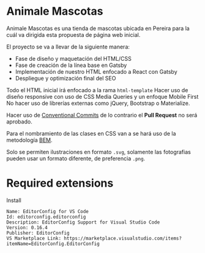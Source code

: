 # Animale Mascotas
Animale Mascotas es una tienda de mascotas ubicada en Pereira para la cuál va dirigida esta propuesta de página web inicial.

El proyecto se va a llevar de la siguiente manera:

- Fase de diseño y maquetación del HTML/CSS
- Fase de creación de la línea base en Gatsby
- Implementación de nuestro HTML enfocado a React con Gatsby
- Despliegue y optimización final del SEO

Todo el HTML inicial irá enfocado a la rama `html-template`
Hacer uso de diseño responsive con uso de CSS Media Queries y un enfoque Mobile First
No hacer uso de librerías externas como jQuery, Bootstrap o Materialize.

Hacer uso de [Conventional Commits](https://www.conventionalcommits.org/en/v1.0.0/) de lo contrario el **Pull Request** no será aprobado.

Para el nombramiento de las clases en CSS van a se hará uso de la metodología [BEM](https://blog.interactius.com/metodolog%C3%ADa-css-block-element-modifier-bem-f26e69d1de3).

Solo se permiten ilustraciones en formato `.svg`, solamente las fotografias pueden usar un formato diferente, de preferencia `.png`.

# Required extensions

Install

```
Name: EditorConfig for VS Code
Id: editorconfig.editorconfig
Description: EditorConfig Support for Visual Studio Code
Version: 0.16.4
Publisher: EditorConfig
VS Marketplace Link: https://marketplace.visualstudio.com/items?itemName=EditorConfig.EditorConfig
```